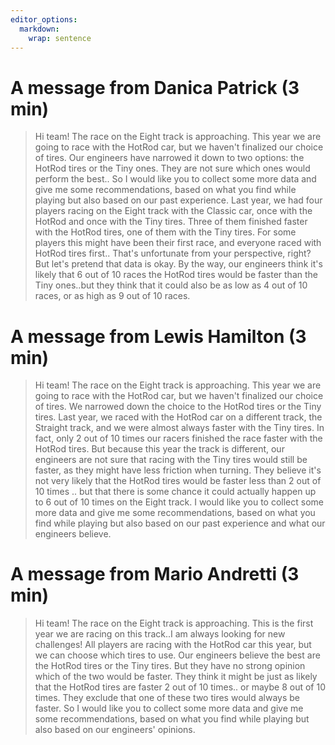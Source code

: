 ```yaml
---
editor_options: 
  markdown: 
    wrap: sentence
---
```


# A message from Danica Patrick (3 min)

> Hi team!
> The race on the Eight track is approaching.
> This year we are going to race with the HotRod car, but we haven't finalized our choice of tires.
> Our engineers have narrowed it down to two options: the HotRod tires or the Tiny ones.
> They are not sure which ones would perform the best..
> So I would like you to collect some more data and give me some recommendations, based on what you find while playing but also based on our past experience.
> Last year, we had four players racing on the Eight track with the Classic car, once with the HotRod and once with the Tiny tires.
> Three of them finished faster with the HotRod tires, one of them with the Tiny tires.
> For some players this might have been their first race, and everyone raced with HotRod tires first..
> That's unfortunate from your perspective, right?
> But let's pretend that data is okay.
> By the way, our engineers think it's likely that 6 out of 10 races the HotRod tires would be faster than the Tiny ones..but they think that it could also be as low as 4 out of 10 races, or as high as 9 out of 10 races.

# A message from Lewis Hamilton (3 min)

> Hi team!
> The race on the Eight track is approaching.
> This year we are going to race with the HotRod car, but we haven't finalized our choice of tires.
> We narrowed down the choice to the HotRod tires or the Tiny tires.
> Last year, we raced with the HotRod car on a different track, the Straight track, and we were almost always faster with the Tiny tires.
> In fact, only 2 out of 10 times our racers finished the race faster with the HotRod tires.
> But because this year the track is different, our engineers are not sure that racing with the Tiny tires would still be faster, as they might have less friction when turning.
> They believe it's not very likely that the HotRod tires would be faster less than 2 out of 10 times ..
> but that there is some chance it could actually happen up to 6 out of 10 times on the Eight track.
> I would like you to collect some more data and give me some recommendations, based on what you find while playing but also based on our past experience and what our engineers believe.

# A message from Mario Andretti (3 min)

> Hi team!
> The race on the Eight track is approaching.
> This is the first year we are racing on this track..I am always looking for new challenges!
> All players are racing with the HotRod car this year, but we can choose which tires to use.
> Our engineers believe the best are the HotRod tires or the Tiny tires.
> But they have no strong opinion which of the two would be faster.
> They think it might be just as likely that the HotRod tires are faster 2 out of 10 times..
> or maybe 8 out of 10 times.
> They exclude that one of these two tires would always be faster.
> So I would like you to collect some more data and give me some recommendations, based on what you find while playing but also based on our engineers' opinions.
